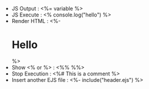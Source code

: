 - JS Output : 
    <%= variable %>  
- JS Execute :
    <% console.log("hello") %>
- Render HTML :
    <%- <h1>Hello</h1> %>
- Show <% or %> :
    <%% %%>
- Stop Execution :
    <%# This is a comment %>
- Insert another EJS file :
    <%- include("header.ejs") %>